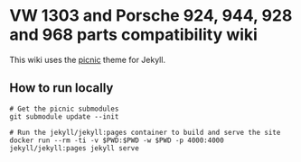 # VW 1303 and Porsche 924, 944, 928 and 968 parts compatibility wiki

This wiki uses the [picnic](https://github.com/kasperisager/picnic) theme for Jekyll.

## How to run locally
```
# Get the picnic submodules
git submodule update --init

# Run the jekyll/jekyll:pages container to build and serve the site
docker run --rm -ti -v $PWD:$PWD -w $PWD -p 4000:4000 jekyll/jekyll:pages jekyll serve
```
